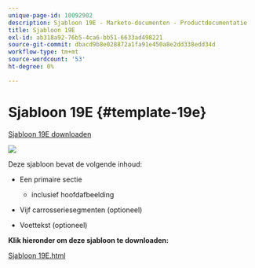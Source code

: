 ```yaml
---
unique-page-id: 10092902
description: Sjabloon 19E - Marketo-documenten - Productdocumentatie
title: Sjabloon 19E
exl-id: ab318a92-76b5-4ca6-bb51-6633ad498221
source-git-commit: dbacd9b8e028872a1fa91e450a8e2dd338edd34d
workflow-type: tm+mt
source-wordcount: '53'
ht-degree: 0%

---
```


# Sjabloon 19E {#template-19e}

[Sjabloon 19E downloaden](https://experienceleague.adobe.com/landing/marketo/lp-templates/template-19e.html)

![](assets/image2015-9-16-17-3a4-3a14.png)

Deze sjabloon bevat de volgende inhoud:

* Een primaire sectie

   * inclusief hoofdafbeelding

* Vijf carrosseriesegmenten (optioneel)
* Voettekst (optioneel)

**Klik hieronder om deze sjabloon te downloaden:**

[Sjabloon 19E.html](https://experienceleague.adobe.com/landing/marketo/lp-templates/template-19e.html)
